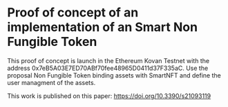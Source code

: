 # Proof of concept of an implementation of an Smart Non Fungible Token
This proof of concept is launch in the Ethereum Kovan Testnet with the address 0x7eB5A03E7ED70ABf70fee48965D0411d37F335aC.
Use the proposal Non Fungible Token binding assets with SmartNFT and define the user managment of the assets.

This work is published on this paper: https://doi.org/10.3390/s21093119
